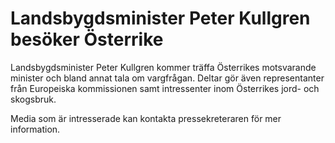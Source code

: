 # Landsbygdsminister Peter Kullgren besöker Österrike

Landsbygdsminister Peter Kullgren kommer träffa Österrikes motsvarande minister och bland annat tala om vargfrågan. Deltar gör även representanter från Europeiska kommissionen samt intressenter inom Österrikes jord\- och skogsbruk.

Media som är intresserade kan kontakta pressekreteraren för mer information.
